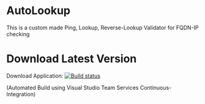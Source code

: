 # AutoLookup
This is a custom made Ping, Lookup, Reverse-Lookup Validator for FQDN-IP checking

# Download Latest Version
Download Application: [![Build status](https://prakashj12.visualstudio.com/AutoLookup/_apis/build/status/AutoLookup-.NET%20Desktop-CI%20AutoBuild)](https://prakashj12.visualstudio.com/AutoLookup/_build/latest?definitionId=2)

(Automated Build using Visual Studio Team Services Continuous-Integration)
